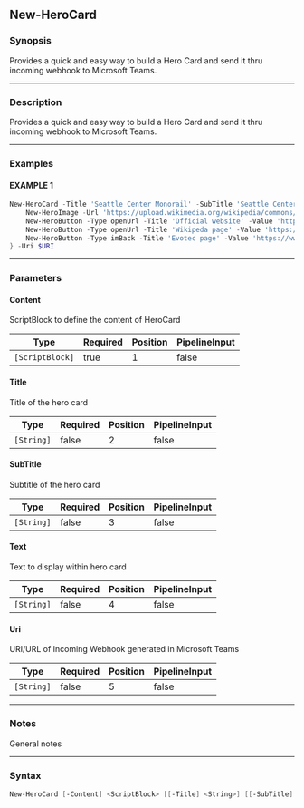 New-HeroCard
------------




### Synopsis
Provides a quick and easy way to build a Hero Card and send it thru incoming webhook to Microsoft Teams.



---


### Description

Provides a quick and easy way to build a Hero Card and send it thru incoming webhook to Microsoft Teams.



---


### Examples
#### EXAMPLE 1
```PowerShell
New-HeroCard -Title 'Seattle Center Monorail' -SubTitle 'Seattle Center Monorail' -Text "The Seattle Center Monorail is an elevated train line between Seattle Center (near the Space Needle) and downtown Seattle. It was built for the 1962 World's Fair. Its original two trains, completed in 1961, are still in service." {
    New-HeroImage -Url 'https://upload.wikimedia.org/wikipedia/commons/thumb/4/49/Seattle_monorail01_2008-02-25.jpg/1024px-Seattle_monorail01_2008-02-25.jpg'
    New-HeroButton -Type openUrl -Title 'Official website' -Value 'https://www.seattlemonorail.com'
    New-HeroButton -Type openUrl -Title 'Wikipeda page' -Value 'https://www.seattlemonorail.com'
    New-HeroButton -Type imBack -Title 'Evotec page' -Value 'https://www.evotec.xyz'
} -Uri $URI
```



---


### Parameters
#### **Content**

ScriptBlock to define the content of HeroCard






|Type           |Required|Position|PipelineInput|
|---------------|--------|--------|-------------|
|`[ScriptBlock]`|true    |1       |false        |



#### **Title**

Title of the hero card






|Type      |Required|Position|PipelineInput|
|----------|--------|--------|-------------|
|`[String]`|false   |2       |false        |



#### **SubTitle**

Subtitle of the hero card






|Type      |Required|Position|PipelineInput|
|----------|--------|--------|-------------|
|`[String]`|false   |3       |false        |



#### **Text**

Text to display within hero card






|Type      |Required|Position|PipelineInput|
|----------|--------|--------|-------------|
|`[String]`|false   |4       |false        |



#### **Uri**

URI/URL of Incoming Webhook generated in Microsoft Teams






|Type      |Required|Position|PipelineInput|
|----------|--------|--------|-------------|
|`[String]`|false   |5       |false        |





---


### Notes
General notes



---


### Syntax
```PowerShell
New-HeroCard [-Content] <ScriptBlock> [[-Title] <String>] [[-SubTitle] <String>] [[-Text] <String>] [[-Uri] <String>] [<CommonParameters>]
```
